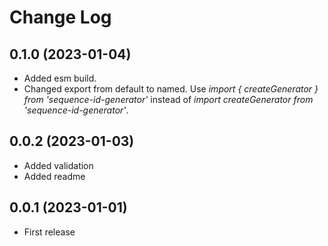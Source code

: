 # Change Log

## 0.1.0 (2023-01-04)

-   Added esm build.
-   Changed export from default to named.
    Use _import { createGenerator } from 'sequence-id-generator'_ instead of _import createGenerator from 'sequence-id-generator'_.

## 0.0.2 (2023-01-03)

-   Added validation
-   Added readme

## 0.0.1 (2023-01-01)

-   First release
